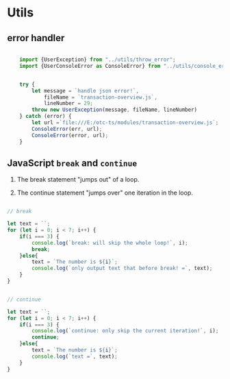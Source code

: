 # Utils


## error handler

```js

    import {UserException} from "../utils/throw_error";
    import {UserConsoleError as ConsoleError} from "../utils/console_error";


    try {
        let message = `handle json error!`,
            fileName = `transaction-overview.js`,
            lineNumber = 29;
        throw new UserException(message, fileName, lineNumber)
    } catch (error) {
        let url =`file:///E:/otc-ts/modules/transaction-overview.js`;
        ConsoleError(err, url);
        ConsoleError(error, url);
    }

```


## JavaScript `break` and `continue`


1. The break statement "jumps out" of a loop.

2. The continue statement "jumps over" one iteration in the loop.



```js

// break

let text = ``;
for (let i = 0; i < 7; i++) {
    if(i === 3) {
        console.log(`break: will skip the whole loop!`, i);
        break;
    }else{
        text = `The number is ${i}`;
        console.log(`only output text that before break! =`, text);
    }
}

```

```js

// continue

let text = ``;
for (let i = 0; i < 7; i++) {
    if(i === 3) {
        console.log(`continue: only skip the current iteration!`, i);
        continue;
    }else{
        text = `The number is ${i}`;
        console.log(`text =`, text);
    }
}

```














